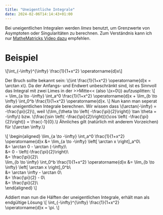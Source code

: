 ```yaml
---
title: "Uneigentliche Integrale"
date: 2024-02-06T14:14:43+01:00
---
```


Bei uneigentlichen Integralen werden *limes* benutzt, um Grenzwerte von Asymptoten oder Singularitäten zu berechnen. Zum Verständnis kann ich nur [MatheMatricks Video dazu](https://youtu.be/Ce9Din83uFY) empfehlen.

# Beispiel
\\[\int_{-\infty}^{\infty} \frac{1}{1+x^2} \operatorname{d}x\\]

Der Bruch sollte bekannt sein: \\(\int \frac{1}{1+x^2} \operatorname{d}x = \arctan x\\). Da der Anfangs- und Endwert unbeschränkt sind, ist es Sinnvoll das Integral mit zwei Limes in der >>Mitte<< (also \\(x=0\\)) aufzusplitten:
\\[
= \lim_{a \to -\infty} \int_a^0 \frac{1}{1+x^2} \operatorname{d}x + \lim_{b \to \infty} \int_0^b \frac{1}{1+x^2} \operatorname{d}x.
\\]
Nun kann man seperat die uneigentlichen Integrale berechnen. Wir wissen dass \\(\arctan(-\infty) = -\frac{\pi}{2}\\), weil \\(\lim_{\theta \to \left( -\frac{\pi}{2}\right)} \tan  \theta = -\infty\\) bzw. \\(\frac{\sin \left( -\frac{\pi}{2}\right)}{\cos \left( -\frac{\pi}{2}\right)} = \frac{-1}{0}.\\) Ähnliches gilt (natürlich mit anderem Vorzeichen) für \\(\arctan \infty.\\)

\\[
\begin{aligned}
\lim_{a \to -\infty} \int_a^0 \frac{1}{1+x^2} \operatorname{d}x &= \lim_{a \to -\infty} \left[ \arctan x \right]\_a^0\\\
&= \arctan 0 - \arctan (-\infty)\\\
&= 0 - \left(-\frac{\pi}{2}\right)\\\
&= \frac{\pi}{2}\\\
\lim_{b \to \infty} \int_0^b \frac{1}{1+x^2} \operatorname{d}x &= \lim_{b \to \infty} \left[ \arctan x \right]_0^b\\\
&= \arctan \infty - \arctan 0\\\
&= \frac{\pi}{2} - 0\\\
&= \frac{\pi}{2}\\\
\end{aligned}
\\]

Addiert man nun die Hälften der uneigentlichen Integrale, erhält man als endgültige Lösung \\[
    \int_{-\infty}^{\infty} \frac{1}{1+x^2} \operatorname{d}x = \pi.
\\]